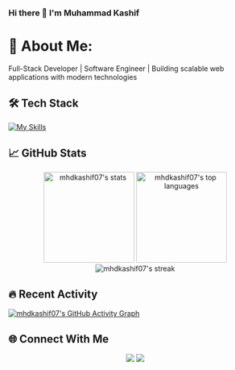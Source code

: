 ### Hi there 👋 I'm Muhammad Kashif

# 💫 About Me:
Full-Stack Developer | Software Engineer | Building scalable web applications with modern technologies

## 🛠 Tech Stack
[![My Skills](https://skillicons.dev/icons?i=react,nextjs,nodejs,express,graphql,mongodb,firebase,aws,docker,ts,js,html,css,tailwind,redux)](https://skillicons.dev)

## 📈 GitHub Stats

<div align="center">
  <!-- Updated stats widgets with refresh -->
  <img height="180em" src="https://github-readme-stats-eight-theta.vercel.app/api?username=usmanasif193&show_icons=true&theme=algolia&include_all_commits=true&count_private=true" alt="mhdkashif07's stats" />
  
  <img height="180em" src="https://github-readme-stats.vercel.app/api/top-langs/?username=mhdkashif07&layout=compact&langs_count=8&theme=radical&cache_seconds=86400" alt="mhdkashif07's top languages" />
</div>

<div align="center">
  <!-- Streak stats with forced refresh -->
  <img src="https://github-readme-streak-stats.herokuapp.com/?user=mhdkashif07&theme=radical&date_format=j%20M%5B%20Y%5D&cache_seconds=86400" alt="mhdkashif07's streak" />
</div>

## 🔥 Recent Activity
<!-- GitHub Readme Activity Graph - Updates more frequently -->
[![mhdkashif07's GitHub Activity Graph](https://github-readme-activity-graph.vercel.app/graph?username=mhdkashif07&theme=radical&area=true&hide_border=true)](https://github.com/ashutosh00710/github-readme-activity-graph)

## 🌐 Connect With Me
<p align="center">
  <a href="https://www.linkedin.com/in/mhdkashif07/"><img src="https://img.shields.io/badge/-LinkedIn-0077B5?style=for-the-badge&logo=LinkedIn&logoColor=white"/></a>
  <a href="mailto:mhdkashif07@gmail.com"><img src="https://img.shields.io/badge/-Gmail-D14836?style=for-the-badge&logo=Gmail&logoColor=white"/></a>
</p>
